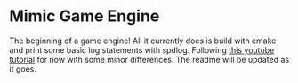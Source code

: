 
# Mimic Game Engine

The beginning of a game engine! All it currently does is build with cmake and print some basic log statements with spdlog. Following [this youtube tutorial](https://www.youtube.com/watch?v=JxIZbV_XjAs&list=PLlrATfBNZ98dC-V-N3m0Go4deliWHPFwT&index=1) for now with some minor differences. The readme will be updated as it goes.

